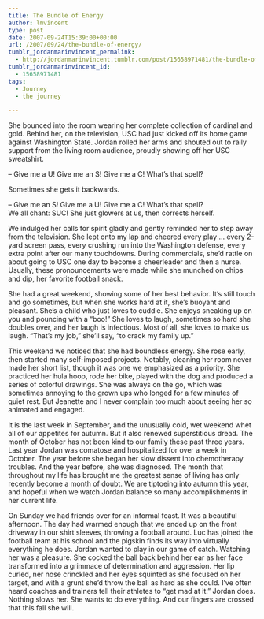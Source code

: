 ```yaml
---
title: The Bundle of Energy
author: lmvincent
type: post
date: 2007-09-24T15:39:00+00:00
url: /2007/09/24/the-bundle-of-energy/
tumblr_jordanmarinvincent_permalink:
  - http://jordanmarinvincent.tumblr.com/post/15658971481/the-bundle-of-energy
tumblr_jordanmarinvincent_id:
  - 15658971481
tags:
  - Journey
  - the journey

---
```

She bounced into the room wearing her complete collection of cardinal and gold. Behind her, on the television, USC had just kicked off its home game against Washington State. Jordan rolled her arms and shouted out to rally support from the living room audience, proudly showing off her USC sweatshirt.

&ndash; Give me a U! Give me an S! Give me a C! What&rsquo;s that spell?

Sometimes she gets it backwards.

&ndash; Give me an S! Give me a U! Give me a C! What&rsquo;s that spell?  
We all chant: SUC! She just glowers at us, then corrects herself.<a name="more"></a>

We indulged her calls for spirit gladly and gently reminded her to step away from the television. She lept onto my lap and cheered every play &hellip; every 2-yard screen pass, every crushing run into the Washington defense, every extra point after our many touchdowns. During commercials, she&rsquo;d rattle on about going to USC one day to become a cheerleader and then a nurse. Usually, these pronouncements were made while she munched on chips and dip, her favorite football snack.

She had a great weekend, showing some of her best behavior. It&rsquo;s still touch and go sometimes, but when she works hard at it, she&rsquo;s buoyant and pleasant. She&rsquo;s a child who just loves to cuddle. She enjoys sneaking up on you and pouncing with a &ldquo;boo!&rdquo; She loves to laugh, sometimes so hard she doubles over, and her laugh is infectious. Most of all, she loves to make us laugh. &ldquo;That&rsquo;s my job,&rdquo; she&rsquo;ll say, &ldquo;to crack my family up.&rdquo;

This weekend we noticed that she had boundless energy. She rose early, then started many self-imposed projects. Notably, cleaning her room never made her short list, though it was one we emphasized as a priority. She practiced her hula hoop, rode her bike, played with the dog and produced a series of colorful drawings. She was always on the go, which was sometimes annoying to the grown ups who longed for a few minutes of quiet rest. But Jeanette and I never complain too much about seeing her so animated and engaged.

It is the last week in September, and the unusually cold, wet weekend whet all of our appetites for autumn. But it also renewed superstitious dread. The month of October has not been kind to our family these past three years. Last year Jordan was comatose and hospitalized for over a week in October. The year before she began her slow dissent into chemotherapy troubles. And the year before, she was diagnosed. The month that throughout my life has brought me the greatest sense of living has only recently become a month of doubt. We are tiptoeing into autumn this year, and hopeful when we watch Jordan balance so many accomplishments in her current life.

On Sunday we had friends over for an informal feast. It was a beautiful afternoon. The day had warmed enough that we ended up on the front driveway in our shirt sleeves, throwing a football around. Luc has joined the football team at his school and the pigskin finds its way into virtually everything he does. Jordan wanted to play in our game of catch. Watching her was a pleasure. She cocked the ball back behind her ear as her face transformed into a grimmace of determination and aggression. Her lip curled, ner nose crinckled and her eyes squinted as she focused on her target, and with a grunt she&rsquo;d throw the ball as hard as she could. I&rsquo;ve often heard coaches and trainers tell their athletes to &ldquo;get mad at it.&rdquo; Jordan does. Nothing slows her. She wants to do everything. And our fingers are crossed that this fall she will.

<div class="blogger-post-footer">
  <img loading="lazy" width="1" height="1" src="https://blogger.googleusercontent.com/tracker/9039099668816362935-9182264595542878911?l=jordansjourney2.blogspot.com" alt="" />
</div>